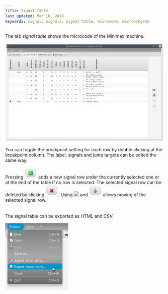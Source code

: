 ```yaml
---
title: Signal Table
last_updated: Mar 16, 2016
keywords: signal, signals, signal table, microcode, microprogram
---
```


The tab _signal table_ shows the microcode of the Minimax machine.

<p align="center">
  <img src="images/tab_signaltable.png" />
</p>

You can toggle the breakpoint setting for each row by double clicking at the breakpoint column. The label, signals and jump targets can be edited the same way.

Pressing <img class="inline" src="images/btn_row_add.png"> adds a new signal row under the currently selected one or at the end of the table if no row is selected. The selected signal row can be deleted by clicking <img class="inline" src="images/btn_row_del.png">. Using <image class="inline" src="images/btn_up.png"> and <img class="inline" src="images/btn_down.png"> allows moving of the selected signal row.
<br><br><br>
The signal table can be exported as HTML and CSV.

<img style="width:200px" src="images/export_signaltable.png" />